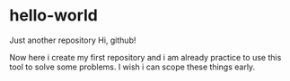 # hello-world
Just another repository
Hi, github!

Now here i create my first repository and i am already practice to use this tool to solve some problems.
I wish i can scope these things early.
